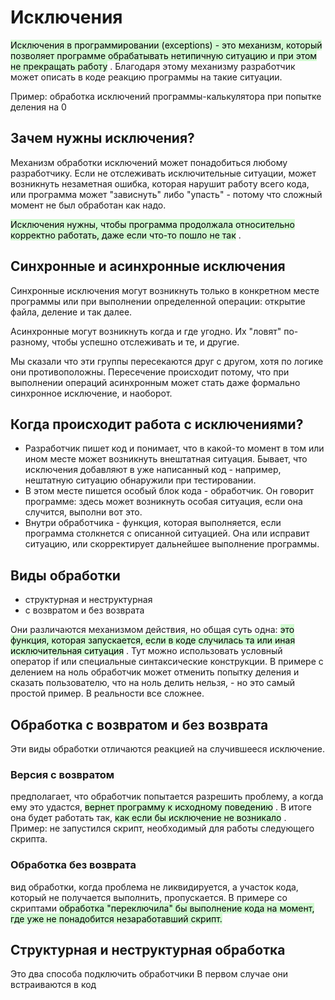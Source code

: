 # Исключения
<mark style="background: #BBFABBA6;">Исключения в программировании (exceptions) - это механизм, который позволяет программе обрабатывать нетипичную ситуацию и при этом не прекращать работу</mark> . Благодаря этому механизму разработчик может описать в коде реакцию программы на такие ситуации.

Пример:
обработка исключений программы-калькулятора при попытке деления на 0
## Зачем нужны исключения?
Механизм обработки исключений может понадобиться любому разработчику. Если не отслеживать исключительные ситуации, может возникнуть незаметная ошибка, которая нарушит работу всего кода, или программа может "зависнуть" либо "упасть" - потому что сложный момент не был обработан как надо.

<mark style="background: #BBFABBA6;">Исключения нужны, чтобы программа продолжала относительно корректно работать, даже если что-то пошло не так</mark> .

## Синхронные и асинхронные исключения
Синхронные исключения могут возникнуть только в конкретном месте программы или при выполнении определенной операции: открытие файла, деление и так далее.

Асинхронные могут возникнуть когда и где угодно. Их "ловят" по-разному, чтобы успешно отслеживать и те, и другие.


Мы сказали что эти группы пересекаются друг с другом, хотя по логике они противоположны. Пересечение происходит потому, что при выполнении операций асинхронным может стать даже формально синхронное исключение, и наоборот.

## Когда происходит работа с исключениями?
- Разработчик пишет код и понимает, что в какой-то момент в том или ином месте может возникнуть внештатная ситуация. Бывает, что исключения добавляют в уже написанный код - например, нештатную ситуацию обнаружили при тестировании.
- В этом месте пишется особый блок кода - обработчик. Он говорит программе: здесь может возникнуть особая ситуация, если она случится, выполни вот это.
- Внутри обработчика - функция, которая выполняется, если программа столкнется с описанной ситуацией. Она или исправит ситуацию, или скорректирует дальнейшее выполнение программы.

## Виды обработки
- структурная и неструктурная
- с возвратом и без возврата

Они различаются механизмом действия, но общая суть одна: <mark style="background: #BBFABBA6;">это функция, которая запускается, если в коде случилась та или иная исключительная ситуация</mark> . Тут можно использовать условный оператор if или специальные синтаксические конструкции.
В примере с делением на ноль обработчик может отменить попытку деления и сказать пользователю, что на ноль делить нельзя, - но это самый простой пример. В реальности все сложнее.

## Обработка с возвратом и без возврата
Эти виды обработки отличаются реакцией на случившееся исключение.

### Версия с возвратом
предполагает, что обработчик попытается разрешить проблему, а когда ему это удастся, <mark style="background: #BBFABBA6;">вернет программу к исходному поведению</mark> . В итоге она будет работать так, <mark style="background: #BBFABBA6;">как если бы исключение не возникало</mark> .
Пример: не запустился скрипт, необходимый для работы следующего скрипта.

### Обработка без возврата
вид обработки, когда проблема не ликвидируется, а участок кода, который не получается выполнить, пропускается. В примере со скриптами <mark style="background: #BBFABBA6;">обработка "переключила" бы выполнение кода на момент, где уже не понадобится незаработавший скрипт.</mark> 

## Структурная и неструктурная обработка
Это два способа подключить обработчики
В первом случае они встраиваются в код